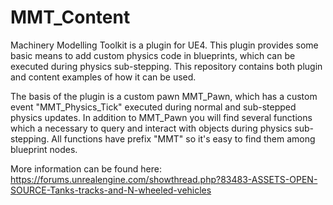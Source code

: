 # MMT_Content
Machinery Modelling Toolkit is a plugin for UE4. This plugin provides some basic means to add custom physics code in blueprints, which can be executed during physics sub-stepping. This repository contains both plugin and content examples of how it can be used.

The basis of the plugin is a custom pawn MMT_Pawn, which has a custom event "MMT_Physics_Tick" executed during normal and sub-stepped physics updates. In addition to MMT_Pawn you will find several functions which a necessary to query and interact with objects during physics sub-stepping. All functions have prefix "MMT" so it's easy to find them among blueprint nodes.

More information can be found here:
https://forums.unrealengine.com/showthread.php?83483-ASSETS-OPEN-SOURCE-Tanks-tracks-and-N-wheeled-vehicles
